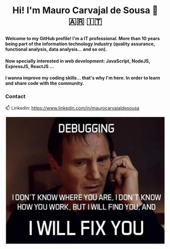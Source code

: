 # <p align="center"> Hi! I'm Mauro Carvajal de Sousa 👋 :argentina: :it:</p>

#### Welcome to my GitHub profile! I'm a IT professional.  More than 10 years being part of the information technology industry (quality assurance, functional analysis, data analysis... and so on).
#### Now specially interested in web development: JavaScript, NodeJS, ExpressJS, ReactJS ...
#### I wanna improve my coding skills... that's why I'm here. In order to learn and share code with the community.

### Contact
📫 Linkedin: https://www.linkedin.com/in/maurocarvajaldesousa
<!--
- Medium: https://medium.com/@mauro.carvajaldesousa
-->
<p align="center">
  <img src="/images/joke.png" width="500" align="middle"/>
</p>
<!--
**MauroCarvajalDeSousa/MauroCarvajalDeSousa** is a ✨ _special_ ✨ repository because its `README.md` (this file) appears on your GitHub profile.

Here are some ideas to get you started:

- 🔭 I’m currently working on ...
- 🌱 I’m currently learning ...
- 👯 I’m looking to collaborate on ...
- 🤔 I’m looking for help with ...
- 💬 Ask me about ...
- 📫 How to reach me: ...
- 😄 Pronouns: ...
- ⚡ Fun fact: ...

![Esta es una imagen](/images/joke.png)
-->
